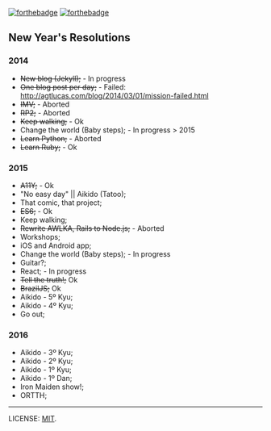 [![forthebadge](http://forthebadge.com/images/badges/uses-badges.svg)](http://forthebadge.com) [![forthebadge](http://forthebadge.com/images/badges/uses-git.svg)](http://forthebadge.com)

## New Year's Resolutions

### 2014

* ~~New blog (Jekyll);~~ - In progress
* ~~One blog post per day;~~ - Failed: http://agtlucas.com/blog/2014/03/01/mission-failed.html
* ~~IMV;~~ - Aborted
* ~~RP2;~~ - Aborted
* ~~Keep walking;~~ - Ok
* Change the world (Baby steps); - In progress > 2015
* ~~Learn Python;~~ - Aborted
* ~~Learn Ruby;~~ - Ok

### 2015

* ~~A11Y;~~ - Ok
* "No easy day" || Aikido (Tatoo);
* That comic, that project;
* ~~ES6;~~ - Ok
* Keep walking;
* ~~Rewrite AWLKA, Rails to Node.js;~~ - Aborted
* Workshops;
* iOS and Android app;
* Change the world (Baby steps); - In progress
* Guitar?;
* React; - In progress
* ~~Tell the truth!;~~ Ok
* ~~BrazilJS;~~ Ok
* Aikido - 5º Kyu;
* Aikido - 4º Kyu;
* Go out;

### 2016

* Aikido - 3º Kyu;
* Aikido - 2º Kyu;
* Aikido - 1º Kyu;
* Aikido - 1º Dan;
* Iron Maiden show!;
* ORTTH;

---

LICENSE: [MIT](http://mit.lucas.ninja).
